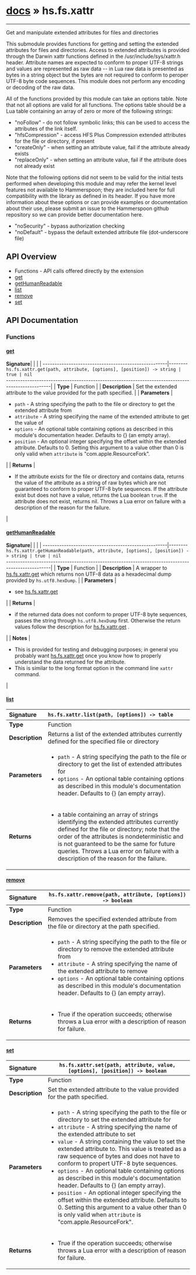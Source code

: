 # [docs](index.md) » hs.fs.xattr
---

Get and manipulate extended attributes for files and directories

This submodule provides functions for getting and setting the extended attributes for files and directories.  Access to extended attributes is provided through the Darwin xattr functions defined in the /usr/include/sys/xattr.h header. Attribute names are expected to conform to proper UTF-8 strings and values are represented as raw data -- in Lua raw data is presented as bytes in a string object but the bytes are not required to conform to peroper UTF-8 byte code sequences. This module does not perform any encoding or decoding of the raw data.

All of the functions provided by this module can take an options table. Note that not all options are valid for all functions. The options table should be a Lua table containing an array of zero or more of the following strings:

 * "noFollow"       - do not follow symbolic links; this can be used to access the attributes of the link itself.
 * "hfsCompression" - access HFS Plus Compression extended attributes for the file or directory, if present
 * "createOnly"     - when setting an attribute value, fail if the attribute already exists
 * "replaceOnly"    - when setting an attribute value, fail if the attribute does not already exist

Note that the following options did not seem to be valid for the initial tests performed when developing this module and may refer the kernel level features not available to Hammerspoon; they are included here for full compatibility with the library as defined in its header. If you have more information about these options or can provide examples or documentation about their use, please submit an issue to the Hammerspoon github repository so we can provide better documentation here.

 * "noSecurity"      - bypass authorization checking
 * "noDefault"       - bypass the default extended attribute file (dot-underscore file)


## API Overview
* Functions - API calls offered directly by the extension
 * [get](#get)
 * [getHumanReadable](#gethumanreadable)
 * [list](#list)
 * [remove](#remove)
 * [set](#set)

## API Documentation

### Functions

#### [get](#get)
| <span style="float: left;">**Signature**</span> | <span style="float: left;">`hs.fs.xattr.get(path, attribute, [options], [position]) -> string | true | nil` </span>                                                          |
| -----------------------------------------------------|---------------------------------------------------------------------------------------------------------|
| **Type**                                             | Function                                                                                         |
| **Description**                                      | Set the extended attribute to the value provided for the path specified.                                                                                         |
| **Parameters**                                       | <ul markdown="1"><li markdown="1">`path`      - A string specifying the path to the file or directory to get the extended attribute from</li><li markdown="1">`attribute` - A string specifying the name of the extended attribute to get the value of</li><li markdown="1">`options`   - An optional table containing options as described in this module's documentation header. Defaults to {} (an empty array).</li><li markdown="1">`position`  - An optional integer specifying the offset within the extended attribute. Defaults to 0. Setting this argument to a value other than 0 is only valid when `attribute` is "com.apple.ResourceFork".</li></ul> |
| **Returns**                                          | <ul markdown="1"><li markdown="1">If the attribute exists for the file or directory and contains data, returns the value of the attribute as a string of raw bytes which are not guaranteed to conform to proper UTF-8 byte sequences. If the attribute exist but does not have a value, returns the Lua boolean `true`.  If the attribute does not exist, returns nil. Throws a Lua error on failure with a description of the reason for the failure.</li></ul>          |

#### [getHumanReadable](#gethumanreadable)
| <span style="float: left;">**Signature**</span> | <span style="float: left;">`hs.fs.xattr.getHumanReadable(path, attribute, [options], [position]) -> string | true | nil` </span>                                                          |
| -----------------------------------------------------|---------------------------------------------------------------------------------------------------------|
| **Type**                                             | Function                                                                                         |
| **Description**                                      | A wrapper to [hs.fs.xattr.get](#get) which returns non UTF-8 data as a hexadecimal dump provided by `hs.utf8.hexDump`.                                                                                         |
| **Parameters**                                       | <ul markdown="1"><li markdown="1">see [hs.fs.xattr.get](#get)</li></ul> |
| **Returns**                                          | <ul markdown="1"><li markdown="1">if the returned data does not conform to proper UTF-8 byte sequences, passes the string through `hs.utf8.hexDump` first.  Otherwise the return values follow the description for [hs.fs.xattr.get](#get) .</li></ul>          |
| **Notes**                                            | <ul markdown="1"><li markdown="1">This is provided for testing and debugging purposes; in general you probably want [hs.fs.xattr.get](#get) once you know how to properly understand the data returned for the attribute.</li><li markdown="1">This is similar to the long format option in the command line `xattr` command.</li></ul>                |

#### [list](#list)
| <span style="float: left;">**Signature**</span> | <span style="float: left;">`hs.fs.xattr.list(path, [options]) -> table` </span>                                                          |
| -----------------------------------------------------|---------------------------------------------------------------------------------------------------------|
| **Type**                                             | Function                                                                                         |
| **Description**                                      | Returns a list of the extended attributes currently defined for the specified file or directory                                                                                         |
| **Parameters**                                       | <ul markdown="1"><li markdown="1">`path`      - A string specifying the path to the file or directory to get the list of extended attributes for</li><li markdown="1">`options`   - An optional table containing options as described in this module's documentation header. Defaults to {} (an empty array).</li></ul> |
| **Returns**                                          | <ul markdown="1"><li markdown="1">a table containing an array of strings identifying the extended attributes currently defined for the file or directory; note that the order of the attributes is nondeterministic and is not guaranteed to be the same for future queries.  Throws a Lua error on failure with a description of the reason for the failure.</li></ul>          |

#### [remove](#remove)
| <span style="float: left;">**Signature**</span> | <span style="float: left;">`hs.fs.xattr.remove(path, attribute, [options]) -> boolean` </span>                                                          |
| -----------------------------------------------------|---------------------------------------------------------------------------------------------------------|
| **Type**                                             | Function                                                                                         |
| **Description**                                      | Removes the specified extended attribute from the file or directory at the path specified.                                                                                         |
| **Parameters**                                       | <ul markdown="1"><li markdown="1">`path`      - A string specifying the path to the file or directory to remove the extended attribute from</li><li markdown="1">`attribute` - A string specifying the name of the extended attribute to remove</li><li markdown="1">`options`   - An optional table containing options as described in this module's documentation header. Defaults to {} (an empty array).</li></ul> |
| **Returns**                                          | <ul markdown="1"><li markdown="1">True if the operation succeeds; otherwise throws a Lua error with a description of reason for failure.</li></ul>          |

#### [set](#set)
| <span style="float: left;">**Signature**</span> | <span style="float: left;">`hs.fs.xattr.set(path, attribute, value, [options], [position]) -> boolean` </span>                                                          |
| -----------------------------------------------------|---------------------------------------------------------------------------------------------------------|
| **Type**                                             | Function                                                                                         |
| **Description**                                      | Set the extended attribute to the value provided for the path specified.                                                                                         |
| **Parameters**                                       | <ul markdown="1"><li markdown="1">`path`      - A string specifying the path to the file or directory to set the extended attribute for</li><li markdown="1">`attribute` - A string specifying the name of the extended attribute to set</li><li markdown="1">`value`     - A string containing the value to set the extended attribute to. This value is treated as a raw sequence of bytes and does not have to conform to propert UTF-8 byte sequences.</li><li markdown="1">`options`   - An optional table containing options as described in this module's documentation header. Defaults to {} (an empty array).</li><li markdown="1">`position`  - An optional integer specifying the offset within the extended attribute. Defaults to 0. Setting this argument to a value other than 0 is only valid when `attribute` is "com.apple.ResourceFork".</li></ul> |
| **Returns**                                          | <ul markdown="1"><li markdown="1">True if the operation succeeds; otherwise throws a Lua error with a description of reason for failure.</li></ul>          |

